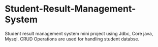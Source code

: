 # Student-Result-Management-System
Student result management system mini project using Jdbc, Core java, Mysql. CRUD Operations are used for handling student databse.
